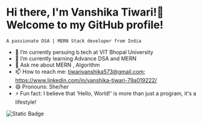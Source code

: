 # Hi there, I'm Vanshika Tiwari!👋 Welcome to my GitHub profile!
    A passionate DSA | MERN Stack developer from India

- 🔭 I’m currently persuing b.tech at VIT Bhopal University
- 🌱 I’m currently learning Advance DSA and MERN
- 💬 Ask me about MERN , Algorithm
- 📫 How to reach me: tiwarivanshika573@gmail.com; https://www.linkedin.com/in/vanshika-tiwari-79a019222/
- 😄 Pronouns: She/her
- ⚡ Fun fact: I believe that 'Hello, World!' is more than just a program, it's a lifestyle!

![Static Badge](https://img.shields.io/badge/!%5BJavaScript%5D(https%3A%2F%2Fimg.shields.io%2Fbadge%2FJavaScript-yellow%3Flogo%3Djavascript%26logoColor%3Dwhite))
